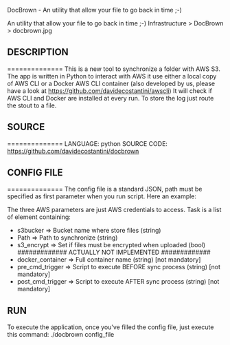 DocBrown - An utility that allow your file to go back in time ;-)

An utility that allow your file to go back in time ;-)
Infrastructure > DocBrown > docbrown.jpg

## DESCRIPTION
==============
This is a new tool to synchronize a folder with AWS S3.
The app is written in Python to interact with AWS it use either a local copy of AWS CLI or a Docker AWS CLI container (also developed by us, please have a look at https://github.com/davidecostantini/awscli)
It will check if AWS CLI and Docker are installed at every run.
To store the log just route the stout to a file.

## SOURCE
==============
LANGUAGE: python
SOURCE CODE: https://github.com/davidecostantini/docbrown

## CONFIG FILE
==============
The config file is a standard JSON, path must be specified as first parameter when you run script.
Here an example:

The three AWS parameters are just AWS credentials to access.
Task is a list of element containing:

* s3bucker => Bucket name where store files (string)
* Path => Path to synchronize (string)
* s3_encrypt => Set if files must be encrypted when uploaded (bool) ############# ACTUALLY NOT IMPLEMENTED #############
* docker_container => Full container name (string) [not mandatory]
* pre_cmd_trigger => Script to execute BEFORE sync process (string) [not mandatory]
* post_cmd_trigger => Script to execute AFTER sync process (string) [not mandatory]

## RUN
To execute the application, once you've filled the config file, just execute this command:
./docbrown config_file

